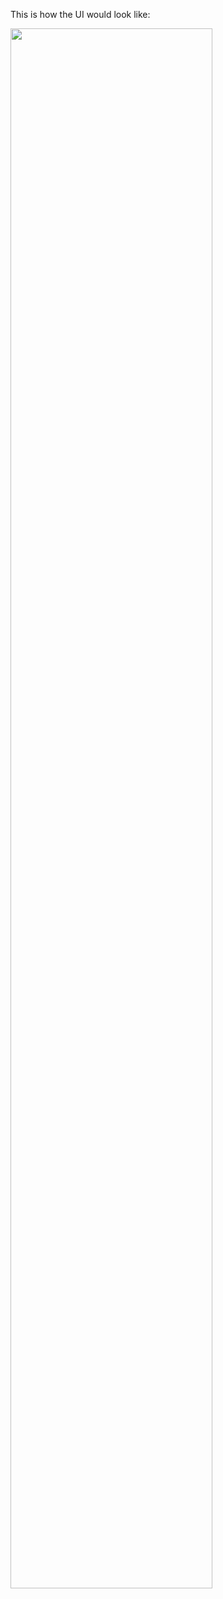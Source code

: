 This is how the UI would look like:

<img src="https://github.com/vathanak-mao/winctrl/blob/main/.github/demo.png" width="80%"/>
